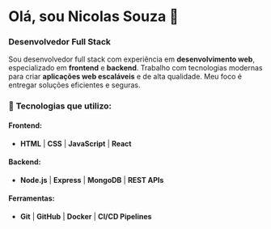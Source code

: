 # Olá, sou Nicolas Souza 👋

### Desenvolvedor Full Stack

Sou desenvolvedor full stack com experiência em **desenvolvimento web**, especializado em **frontend** e **backend**. Trabalho com tecnologias modernas para criar **aplicações web escaláveis** e de alta qualidade. Meu foco é entregar soluções eficientes e seguras.

### 🚀 **Tecnologias que utilizo:**

#### **Frontend:**
- **HTML** | **CSS** | **JavaScript** | **React**

#### **Backend:**
- **Node.js** | **Express** | **MongoDB** | **REST APIs**

#### **Ferramentas:**
- **Git** | **GitHub** | **Docker** | **CI/CD Pipelines**
